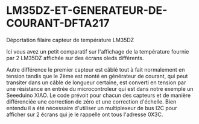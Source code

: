 # LM35DZ-ET-GENERATEUR-DE-COURANT-DFTA217
Déportation filaire capteur de température LM35DZ

Ici vous avez un petit comparatif sur l'affichage de la température fournie par 2 LM35DZ affichée sur des écrans oleds différents.

Autre différence le premier capteur est câblé tout à fait normalement en tension tandis que le 2ème est monté en générateur de courant, qui peut transiter dans un câble de longueur certaine, est converti en tension
par une résistance en entrée du microcontroleur qui est dans notre exemple un Seeeduino XIAO.
Le code prévoit pour chacun des capteurs et de manière différenciée une correction de zéro et une correction d'échelle.
Bien entendu il a été nécessaire d'utiliser un multiplexeur de bus I2C pour afficher sur 2 écrans qui je le rappelle ont tous l'adresse 0X3C.
